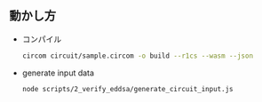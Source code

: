 ## 動かし方

- コンパイル

  ```bash
  circom circuit/sample.circom -o build --r1cs --wasm --json
  ```

- generate input data

  ```bash
  node scripts/2_verify_eddsa/generate_circuit_input.js
  ```
